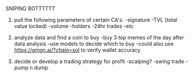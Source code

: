 SNIPING BOTTTTTT

1. pull the following parameters of certain CA's:
    -signature
    -TVL (total value locked)
    -volume
    -holders
    -24hr trades
    -etc

2. analyze data and find a coin to buy
    -buy 3 top memes of the day after data analysis
    -use models to decide which to buy
    -could also use https://gmgn.ai/?chain=sol to verify wallet accuracy

3. decide or develop a trading strategy for profit
    -scalping?
    -swing trade
    -pump n dump

